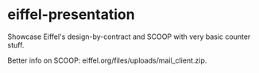 # eiffel-presentation

Showcase Eiffel's design-by-contract and SCOOP with very basic counter stuff.

Better info on SCOOP: eiffel.org/files/uploads/mail_client.zip.
